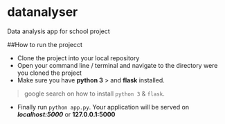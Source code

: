 # datanalyser
Data analysis app for school project

##How to run the projecct

- Clone the project into your local repository
- Open your command line / terminal and navigate to the directory were you cloned the project
- Make sure you have **python 3** > and **flask** installed.
> google search on how to install `python 3` & `flask`.
- Finally run ```python app.py```. Your application will be served on **_localhost:5000_** or **__127.0.0.1:5000__**
